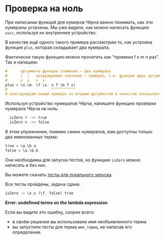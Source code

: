 # Проверка на ноль

При написании функций для нумеров Чёрча важно понимать, как эти нумералы устроены. Мы уже видели, как можно написать функцию `succ`, используя их внутреннее устройство.

В качестве ещё одного такого примера рассмотрим то, как устроена функция `plus`, которая складывает два нумерала.

Фактически такую функцию можно прочитать как "примени f к m n раз". Так и напишем:

```hs
#      аргументы функции сложения — два нумерала
#      |  |   возвращаемое значение — нумерал, т.е. функция двух аргументов
#      v  v   v  v
plus = \n.\m. \f.\x. n f (m f x)
#                    ^^^^^^^^^^^
# конструируем новый нумерал со вторым аргументом в качестве начального значения
```

Используя устройство нумералов Чёрча, напишите функцию проверки нумерала Чёрча на ноль.

```hs
  isZero 0 ->> true
  isZero n ->> false
```

В этом упражнении, помимо самих нумералов, вам доступны только два именованных терма:

```hs
true = \a.\b.a
false = \a.\b.b
```

Они необходимы для запуска тестов, но функцию `isZero` можно написать и без них.

Вы можете скачать [тесты для локального запуска](IsZero.zip).

Все тесты пройдены, задача сдана:
```hs
isZero := \x.x (\f. false) true
```

**Error: undefined terms on the lambda expression**

Если вы видите это ошибку, скорее всего:
- в своём решении вы использовали имя необъявленного терма
- вы запустили тесты для терма `имя_терма`, не написав его определение.
